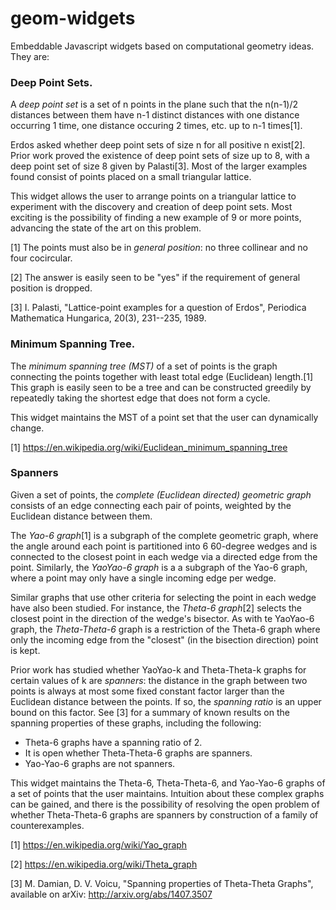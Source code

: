 # geom-widgets
Embeddable Javascript widgets based on computational geometry ideas. They are:


### Deep Point Sets. 
A _deep point set_ is a set of n points in the plane such that 
the n(n-1)/2 distances between them have n-1 distinct distances with 
one distance occurring 1 time, one distance occuring 2 times, etc. up to n-1 times[1].

Erdos asked whether deep point sets of size n for all positive n exist[2].  
Prior work proved the existence of deep point sets of size up to 8, 
with a deep point set of size 8 given by Palasti[3]. Most of the larger
examples found consist of points placed on a small triangular lattice.

This widget allows the user to arrange points on a triangular lattice to experiment
with the discovery and creation of deep point sets. Most exciting is the possibility of 
finding a new example of 9 or more points, advancing the state of the art on this problem. 

[1] The points must also be in _general position_: no three collinear and no four cocircular.

[2] The answer is easily seen to be "yes" if the requirement of general position is dropped.

[3] I. Palasti, "Lattice-point examples for a question of Erdos", 
    Periodica Mathematica Hungarica, 20(3), 231--235, 1989.


### Minimum Spanning Tree. 
The _minimum spanning tree (MST)_ of a set of points is the 
graph connecting the points together with least total edge (Euclidean) length.[1]
This graph is easily seen to be a tree and can be constructed greedily by 
repeatedly taking the shortest edge that does not form a cycle. 

This widget maintains the MST of a point set that the user can dynamically change.

[1] https://en.wikipedia.org/wiki/Euclidean_minimum_spanning_tree 


### Spanners 
Given a set of points, the _complete (Euclidean directed) geometric graph_ 
consists of an edge connecting each pair of points, weighted by the 
Euclidean distance between them.

The _Yao-6 graph_[1] is a subgraph of the complete geometric graph, where the angle
around each point is partitioned into 6 60-degree wedges and is connected 
to the closest point in each wedge via a directed edge from the point.
Similarly, the _YaoYao-6 graph_ is a a subgraph of the Yao-6 graph, where a point
may only have a single incoming edge per wedge.

Similar graphs that use other criteria for selecting the point in each wedge 
have also been studied. For instance, the _Theta-6 graph_[2] selects the closest
point in the direction of the wedge's bisector. As with te YaoYao-6 graph, the 
_Theta-Theta-6_ graph is a restriction of the Theta-6 graph where only the incoming
edge from the "closest" (in the bisection direction) point is kept.

Prior work has studied whether YaoYao-k and Theta-Theta-k graphs for certain values
of k are _spanners_: the distance in the graph between two points is always at most some 
fixed constant factor larger than the Euclidean distance between the points.
If so, the _spanning ratio_ is an upper bound on this factor.
See [3] for a summary of known results on the spanning properties of these graphs, 
including the following:
* Theta-6 graphs have a spanning ratio of 2.
* It is open whether Theta-Theta-6 graphs are spanners.
* Yao-Yao-6 graphs are not spanners. 

This widget maintains the Theta-6, Theta-Theta-6, and Yao-Yao-6 graphs of a set
of points that the user maintains. Intuition about these complex graphs can be gained, 
and there is the possibility of resolving the open problem of whether Theta-Theta-6 graphs 
are spanners by construction of a family of counterexamples.

[1] https://en.wikipedia.org/wiki/Yao_graph

[2] https://en.wikipedia.org/wiki/Theta_graph

[3] M. Damian, D. V. Voicu, "Spanning properties of Theta-Theta Graphs", 
    available on arXiv: http://arxiv.org/abs/1407.3507


